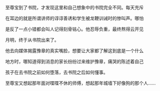 至尊宝到了书院，才发现这里和自己想象中的书院完全不同。每天充斥

在耳边的就是所谓讲师的谆谆善诱和学生被龙鞭训诫时的惨叫声。哪怕

是反了一点小错都会叫人记得刻骨铭心。他忍辱负重，最终熬得云开见

月明，终于从书院出来了。

他去向媒体揭露豫章的真实嘴脸，想要让大家都了解这到底是一个什么

地方时，哪知道得到消息的家长纷纷过来维护豫章，痛哭的陈述着自己

孩子在去书院之前如何堕落，去书院之后如何懂事。

至尊宝又想起那年面对喋喋不休的师傅，想起那年城墙下好像狗的那个人……